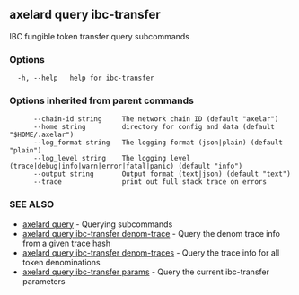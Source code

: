 ## axelard query ibc-transfer

IBC fungible token transfer query subcommands

### Options

```
  -h, --help   help for ibc-transfer
```

### Options inherited from parent commands

```
      --chain-id string     The network chain ID (default "axelar")
      --home string         directory for config and data (default "$HOME/.axelar")
      --log_format string   The logging format (json|plain) (default "plain")
      --log_level string    The logging level (trace|debug|info|warn|error|fatal|panic) (default "info")
      --output string       Output format (text|json) (default "text")
      --trace               print out full stack trace on errors
```

### SEE ALSO

- [axelard query](axelard_query.md)	 - Querying subcommands
- [axelard query ibc-transfer denom-trace](axelard_query_ibc-transfer_denom-trace.md)	 - Query the denom trace info from a given trace hash
- [axelard query ibc-transfer denom-traces](axelard_query_ibc-transfer_denom-traces.md)	 - Query the trace info for all token denominations
- [axelard query ibc-transfer params](axelard_query_ibc-transfer_params.md)	 - Query the current ibc-transfer parameters
